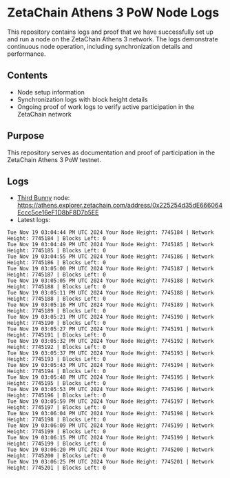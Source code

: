 # ZetaChain Athens 3 PoW Node Logs
This repository contains logs and proof that we have successfully set up and run a node on the ZetaChain Athens 3 network. The logs demonstrate continuous node operation, including synchronization details and performance.

## Contents
- Node setup information
- Synchronization logs with block height details
- Ongoing proof of work logs to verify active participation in the ZetaChain network

## Purpose
This repository serves as documentation and proof of participation in the ZetaChain Athens 3 PoW testnet.

## Logs

- [Third Bunny](https://thirdbunny.xyz/) node: https://athens.explorer.zetachain.com/address/0x225254d35dE666064Eccc5ce16eF1D8bF8D7b5EE
- Latest logs:
```
Tue Nov 19 03:04:44 PM UTC 2024 Your Node Height: 7745184 | Network Height: 7745184 | Blocks Left: 0
Tue Nov 19 03:04:49 PM UTC 2024 Your Node Height: 7745185 | Network Height: 7745185 | Blocks Left: 0
Tue Nov 19 03:04:55 PM UTC 2024 Your Node Height: 7745186 | Network Height: 7745186 | Blocks Left: 0
Tue Nov 19 03:05:00 PM UTC 2024 Your Node Height: 7745187 | Network Height: 7745187 | Blocks Left: 0
Tue Nov 19 03:05:05 PM UTC 2024 Your Node Height: 7745188 | Network Height: 7745188 | Blocks Left: 0
Tue Nov 19 03:05:11 PM UTC 2024 Your Node Height: 7745188 | Network Height: 7745188 | Blocks Left: 0
Tue Nov 19 03:05:16 PM UTC 2024 Your Node Height: 7745189 | Network Height: 7745189 | Blocks Left: 0
Tue Nov 19 03:05:21 PM UTC 2024 Your Node Height: 7745190 | Network Height: 7745190 | Blocks Left: 0
Tue Nov 19 03:05:27 PM UTC 2024 Your Node Height: 7745191 | Network Height: 7745191 | Blocks Left: 0
Tue Nov 19 03:05:32 PM UTC 2024 Your Node Height: 7745192 | Network Height: 7745192 | Blocks Left: 0
Tue Nov 19 03:05:37 PM UTC 2024 Your Node Height: 7745193 | Network Height: 7745193 | Blocks Left: 0
Tue Nov 19 03:05:43 PM UTC 2024 Your Node Height: 7745194 | Network Height: 7745194 | Blocks Left: 0
Tue Nov 19 03:05:48 PM UTC 2024 Your Node Height: 7745195 | Network Height: 7745195 | Blocks Left: 0
Tue Nov 19 03:05:53 PM UTC 2024 Your Node Height: 7745196 | Network Height: 7745196 | Blocks Left: 0
Tue Nov 19 03:05:59 PM UTC 2024 Your Node Height: 7745197 | Network Height: 7745197 | Blocks Left: 0
Tue Nov 19 03:06:04 PM UTC 2024 Your Node Height: 7745198 | Network Height: 7745198 | Blocks Left: 0
Tue Nov 19 03:06:09 PM UTC 2024 Your Node Height: 7745199 | Network Height: 7745199 | Blocks Left: 0
Tue Nov 19 03:06:15 PM UTC 2024 Your Node Height: 7745199 | Network Height: 7745199 | Blocks Left: 0
Tue Nov 19 03:06:20 PM UTC 2024 Your Node Height: 7745200 | Network Height: 7745200 | Blocks Left: 0
Tue Nov 19 03:06:25 PM UTC 2024 Your Node Height: 7745201 | Network Height: 7745201 | Blocks Left: 0
```
